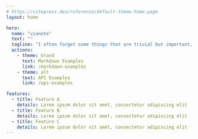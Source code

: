 ```yaml
---
# https://vitepress.dev/reference/default-theme-home-page
layout: home

hero:
  name: "vianote"
  text: ""
  tagline: "I often forget some things that are trivial but important, and I want to record them."
  actions:
    - theme: brand
      text: Markdown Examples
      link: /markdown-examples
    - theme: alt
      text: API Examples
      link: /api-examples

features:
  - title: Feature A
    details: Lorem ipsum dolor sit amet, consectetur adipiscing elit
  - title: Feature B
    details: Lorem ipsum dolor sit amet, consectetur adipiscing elit
  - title: Feature C
    details: Lorem ipsum dolor sit amet, consectetur adipiscing elit
---
```

